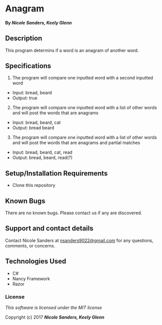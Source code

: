 

# Anagram

#### By _**Nicole Sanders, Keely Glenn**_

## Description

This program determins if a word is an anagram of another word.

## Specifications

1. The program will compare one inputted word with a second inputted word
* Input: bread, beard
* Output: true

2. The program will compare one inputted word with a list of other words and will post the words that are anagrams
* Input: bread, beard, cat
* Output: bread beard

3. The program will compare one inputted word with a list of other words and will post the words that are anagrams and partial matches
* Input: bread, beard, cat, read
* Output: bread, beard, read(?)

## Setup/Installation Requirements

* Clone this repository

## Known Bugs

There are no known bugs. Please contact us if any are discovered.

## Support and contact details

Contact Nicole Sanders at nsanders9022@gmail.com for any questions, comments, or concerns.

## Technologies Used

* C#
* Nancy Framework
* Razor


### License

*This software is licensed under the MIT license*

Copyright (c) 2017 **_Nicole Sanders, Keely Glenn_**
